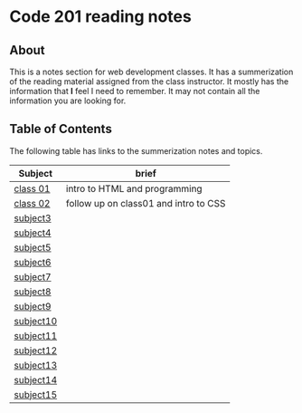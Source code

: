 # Code 201 reading notes

## About 
This is a notes section for web development classes. 
It has a summerization of the reading material assigned from the class instructor. It mostly has the information that **I** feel I need to remember. It may not contain all the information you are looking for.

## Table of Contents
The following table has links to the summerization notes and topics.

Subject|brief
-------|-------
[class 01](https://dinaalsaid.github.io/reading-notes/class-01)|intro to HTML and programming
[class 02](https://dinaalsaid.github.io/reading-notes/class-02)|follow up on class01 and intro to CSS
[subject3](https://dinaalsaid.github.io/reading-notes/)|
[subject4](https://dinaalsaid.github.io/reading-notes/)|
[subject5](https://dinaalsaid.github.io/reading-notes/)|
[subject6](https://dinaalsaid.github.io/reading-notes/)|
[subject7](https://dinaalsaid.github.io/reading-notes/)|
[subject8](https://dinaalsaid.github.io/reading-notes/)|
[subject9](https://dinaalsaid.github.io/reading-notes/)|
[subject10](https://dinaalsaid.github.io/reading-notes/)|
[subject11](https://dinaalsaid.github.io/reading-notes/)|
[subject12](https://dinaalsaid.github.io/reading-notes/)|
[subject13](https://dinaalsaid.github.io/reading-notes/)|
[subject14](https://dinaalsaid.github.io/reading-notes/)|
[subject15](https://dinaalsaid.github.io/reading-notes/)|
